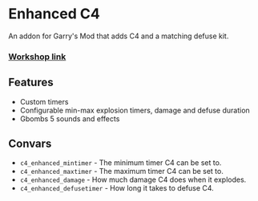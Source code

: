 # Enhanced C4
An addon for Garry's Mod that adds C4 and a matching defuse kit.

### [Workshop link]()

## Features
* Custom timers
* Configurable min-max explosion timers, damage and defuse duration
* Gbombs 5 sounds and effects

## Convars
* `c4_enhanced_mintimer` - The minimum timer C4 can be set to.
* `c4_enhanced_maxtimer` - The maximum timer C4 can be set to.
* `c4_enhanced_damage` - How much damage C4 does when it explodes.
* `c4_enhanced_defusetimer` - How long it takes to defuse C4.
